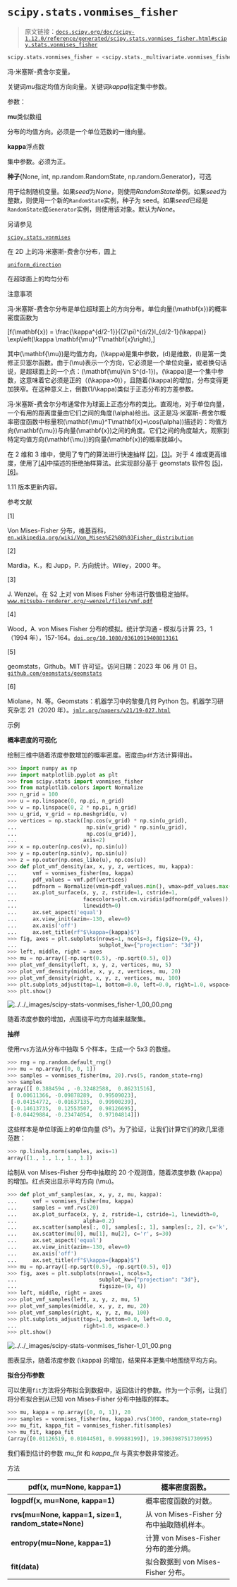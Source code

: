 # `scipy.stats.vonmises_fisher`

> 原文链接：[`docs.scipy.org/doc/scipy-1.12.0/reference/generated/scipy.stats.vonmises_fisher.html#scipy.stats.vonmises_fisher`](https://docs.scipy.org/doc/scipy-1.12.0/reference/generated/scipy.stats.vonmises_fisher.html#scipy.stats.vonmises_fisher)

```py
scipy.stats.vonmises_fisher = <scipy.stats._multivariate.vonmises_fisher_gen object>
```

冯·米塞斯-费舍尔变量。

关键词*mu*指定均值方向向量。关键词*kappa*指定集中参数。

参数：

**mu**类似数组

分布的均值方向。必须是一个单位范数的一维向量。

**kappa**浮点数

集中参数。必须为正。

**种子**{None, int, np.random.RandomState, np.random.Generator}，可选

用于绘制随机变量。如果*seed*为*None*，则使用*RandomState*单例。如果*seed*为整数，则使用一个新的`RandomState`实例，种子为 seed。如果*seed*已经是`RandomState`或`Generator`实例，则使用该对象。默认为*None*。

另请参见

[`scipy.stats.vonmises`](https://docs.scipy.org/doc/scipy-1.12.0/reference/generated/scipy.stats.vonmises.html#scipy.stats.vonmises "scipy.stats.vonmises")

在 2D 上的冯·米塞斯-费舍尔分布，圆上

[`uniform_direction`](https://docs.scipy.org/doc/scipy-1.12.0/reference/generated/scipy.stats.uniform_direction.html#scipy.stats.uniform_direction "scipy.stats.uniform_direction")

在超球面上的均匀分布

注意事项

冯·米塞斯-费舍尔分布是单位超球面上的方向分布。单位向量\(\mathbf{x}\)的概率密度函数为

\[f(\mathbf{x}) = \frac{\kappa^{d/2-1}}{(2\pi)^{d/2}I_{d/2-1}(\kappa)} \exp\left(\kappa \mathbf{\mu}^T\mathbf{x}\right),\]

其中\(\mathbf{\mu}\)是均值方向，\(\kappa\)是集中参数，\(d\)是维数，\(I\)是第一类修正贝塞尔函数。由于\(\mu\)表示一个方向，它必须是一个单位向量，或者换句话说，是超球面上的一个点：\(\mathbf{\mu}\in S^{d-1}\)。\(\kappa\)是一个集中参数，这意味着它必须是正的（\(\kappa>0\)），且随着\(\kappa\)的增加，分布变得更加狭窄。在这种意义上，倒数\(1/\kappa\)类似于正态分布的方差参数。

冯·米塞斯-费舍尔分布通常作为球面上正态分布的类比。直观地，对于单位向量，一个有用的距离度量由它们之间的角度\(\alpha\)给出。这正是冯·米塞斯-费舍尔概率密度函数中标量积\(\mathbf{\mu}^T\mathbf{x}=\cos(\alpha)\)描述的：均值方向\(\mathbf{\mu}\)与向量\(\mathbf{x}\)之间的角度。它们之间的角度越大，观察到特定均值方向\(\mathbf{\mu}\)的向量\(\mathbf{x}\)的概率就越小。

在 2 维和 3 维中，使用了专门的算法进行快速抽样 [[2]](#r62578a40ba6e-2)，[[3]](#r62578a40ba6e-3)。对于 4 维或更高维度，使用了[[4]](#r62578a40ba6e-4)中描述的拒绝抽样算法。此实现部分基于 geomstats 软件包 [[5]](#r62578a40ba6e-5)，[[6]](#r62578a40ba6e-6)。

1.11 版本更新内容。

参考文献

[1]

Von Mises-Fisher 分布，维基百科，[`en.wikipedia.org/wiki/Von_Mises%E2%80%93Fisher_distribution`](https://en.wikipedia.org/wiki/Von_Mises%E2%80%93Fisher_distribution)

[2]

Mardia，K.，和 Jupp，P. 方向统计。Wiley，2000 年。

[3]

J. Wenzel。在 S2 上对 von Mises Fisher 分布进行数值稳定抽样。[`www.mitsuba-renderer.org/~wenzel/files/vmf.pdf`](https://www.mitsuba-renderer.org/~wenzel/files/vmf.pdf)

[4]

Wood，A. von Mises Fisher 分布的模拟。统计学沟通 - 模拟与计算 23，1（1994 年），157-164。[`doi.org/10.1080/03610919408813161`](https://doi.org/10.1080/03610919408813161)

[5]

geomstats，Github。MIT 许可证。访问日期：2023 年 06 月 01 日。[`github.com/geomstats/geomstats`](https://github.com/geomstats/geomstats)

[6]

Miolane，N. 等。Geomstats：机器学习中的黎曼几何 Python 包。机器学习研究杂志 21（2020 年）。[`jmlr.org/papers/v21/19-027.html`](http://jmlr.org/papers/v21/19-027.html)

示例

**概率密度的可视化**

绘制三维中随着浓度参数增加的概率密度。密度由`pdf`方法计算得出。

```py
>>> import numpy as np
>>> import matplotlib.pyplot as plt
>>> from scipy.stats import vonmises_fisher
>>> from matplotlib.colors import Normalize
>>> n_grid = 100
>>> u = np.linspace(0, np.pi, n_grid)
>>> v = np.linspace(0, 2 * np.pi, n_grid)
>>> u_grid, v_grid = np.meshgrid(u, v)
>>> vertices = np.stack([np.cos(v_grid) * np.sin(u_grid),
...                      np.sin(v_grid) * np.sin(u_grid),
...                      np.cos(u_grid)],
...                     axis=2)
>>> x = np.outer(np.cos(v), np.sin(u))
>>> y = np.outer(np.sin(v), np.sin(u))
>>> z = np.outer(np.ones_like(u), np.cos(u))
>>> def plot_vmf_density(ax, x, y, z, vertices, mu, kappa):
...     vmf = vonmises_fisher(mu, kappa)
...     pdf_values = vmf.pdf(vertices)
...     pdfnorm = Normalize(vmin=pdf_values.min(), vmax=pdf_values.max())
...     ax.plot_surface(x, y, z, rstride=1, cstride=1,
...                     facecolors=plt.cm.viridis(pdfnorm(pdf_values)),
...                     linewidth=0)
...     ax.set_aspect('equal')
...     ax.view_init(azim=-130, elev=0)
...     ax.axis('off')
...     ax.set_title(rf"$\kappa={kappa}$")
>>> fig, axes = plt.subplots(nrows=1, ncols=3, figsize=(9, 4),
...                          subplot_kw={"projection": "3d"})
>>> left, middle, right = axes
>>> mu = np.array([-np.sqrt(0.5), -np.sqrt(0.5), 0])
>>> plot_vmf_density(left, x, y, z, vertices, mu, 5)
>>> plot_vmf_density(middle, x, y, z, vertices, mu, 20)
>>> plot_vmf_density(right, x, y, z, vertices, mu, 100)
>>> plt.subplots_adjust(top=1, bottom=0.0, left=0.0, right=1.0, wspace=0.)
>>> plt.show() 
```

![../../_images/scipy-stats-vonmises_fisher-1_00_00.png](img/c7a1922ade9346d5043f6fc3da5d6f4f.png)

随着浓度参数的增加，点围绕平均方向越来越聚集。

**抽样**

使用`rvs`方法从分布中抽取 5 个样本，生成一个 5x3 的数组。

```py
>>> rng = np.random.default_rng()
>>> mu = np.array([0, 0, 1])
>>> samples = vonmises_fisher(mu, 20).rvs(5, random_state=rng)
>>> samples
array([[ 0.3884594 , -0.32482588,  0.86231516],
 [ 0.00611366, -0.09878289,  0.99509023],
 [-0.04154772, -0.01637135,  0.99900239],
 [-0.14613735,  0.12553507,  0.98126695],
 [-0.04429884, -0.23474054,  0.97104814]]) 
```

这些样本是单位球面上的单位向量 \(S²\)。为了验证，让我们计算它们的欧几里德范数：

```py
>>> np.linalg.norm(samples, axis=1)
array([1., 1., 1., 1., 1.]) 
```

绘制从 von Mises-Fisher 分布中抽取的 20 个观测值，随着浓度参数 \(\kappa\) 的增加。红点突出显示平均方向 \(\mu\)。

```py
>>> def plot_vmf_samples(ax, x, y, z, mu, kappa):
...     vmf = vonmises_fisher(mu, kappa)
...     samples = vmf.rvs(20)
...     ax.plot_surface(x, y, z, rstride=1, cstride=1, linewidth=0,
...                     alpha=0.2)
...     ax.scatter(samples[:, 0], samples[:, 1], samples[:, 2], c='k', s=5)
...     ax.scatter(mu[0], mu[1], mu[2], c='r', s=30)
...     ax.set_aspect('equal')
...     ax.view_init(azim=-130, elev=0)
...     ax.axis('off')
...     ax.set_title(rf"$\kappa={kappa}$")
>>> mu = np.array([-np.sqrt(0.5), -np.sqrt(0.5), 0])
>>> fig, axes = plt.subplots(nrows=1, ncols=3,
...                          subplot_kw={"projection": "3d"},
...                          figsize=(9, 4))
>>> left, middle, right = axes
>>> plot_vmf_samples(left, x, y, z, mu, 5)
>>> plot_vmf_samples(middle, x, y, z, mu, 20)
>>> plot_vmf_samples(right, x, y, z, mu, 100)
>>> plt.subplots_adjust(top=1, bottom=0.0, left=0.0,
...                     right=1.0, wspace=0.)
>>> plt.show() 
```

![../../_images/scipy-stats-vonmises_fisher-1_01_00.png](img/4d01b78376554a1b78e2d6b629b47b21.png)

图表显示，随着浓度参数 \(\kappa\) 的增加，结果样本更集中地围绕平均方向。

**拟合分布参数**

可以使用`fit`方法将分布拟合到数据中，返回估计的参数。作为一个示例，让我们将分布拟合到从已知 von Mises-Fisher 分布中抽取的样本。

```py
>>> mu, kappa = np.array([0, 0, 1]), 20
>>> samples = vonmises_fisher(mu, kappa).rvs(1000, random_state=rng)
>>> mu_fit, kappa_fit = vonmises_fisher.fit(samples)
>>> mu_fit, kappa_fit
(array([0.01126519, 0.01044501, 0.99988199]), 19.306398751730995) 
```

我们看到估计的参数 *mu_fit* 和 *kappa_fit* 与真实参数非常接近。

方法

| **pdf(x, mu=None, kappa=1)** | 概率密度函数。 |
| --- | --- |
| **logpdf(x, mu=None, kappa=1)** | 概率密度函数的对数。 |
| **rvs(mu=None, kappa=1, size=1, random_state=None)** | 从 von Mises-Fisher 分布中抽取随机样本。 |
| **entropy(mu=None, kappa=1)** | 计算 von Mises-Fisher 分布的差分熵。 |
| **fit(data)** | 拟合数据到 von Mises-Fisher 分布。 |
